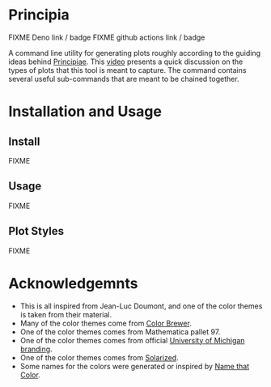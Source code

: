 Principia
=========

FIXME Deno link / badge
FIXME github actions link / badge

A command line utility for generating plots roughly according to the guiding ideas behind [Principiae](http://www.principiae.be).
This [video](https://youtu.be/6lm4wJ1qm0w) presents a quick discussion on the types of plots that this tool is meant to capture.
The command contains several useful sub-commands that are meant to be chained together.


Installation and Usage
======================

Install
-------

FIXME

Usage
-----

FIXME

Plot Styles
-----------

FIXME

Acknowledgemnts
===============

- This is all inspired from Jean-Luc Doumont, and one of the color themes is taken from their material.
- Many of the color themes come from [Color Brewer](http://colorbrewer2.org).
- One of the color themes comes from Mathematica pallet 97.
- One of the color themes comes from official [University of Michigan branding](https://vpcomm.umich.edu/brand/style-guide/design-principles/colors).
- One of the color themes comes from [Solarized](http://ethanschoonover.com/solarized).
- Some names for the colors were generated or inspired by [Name that Color](https://chir.ag/projects/ntc/).
